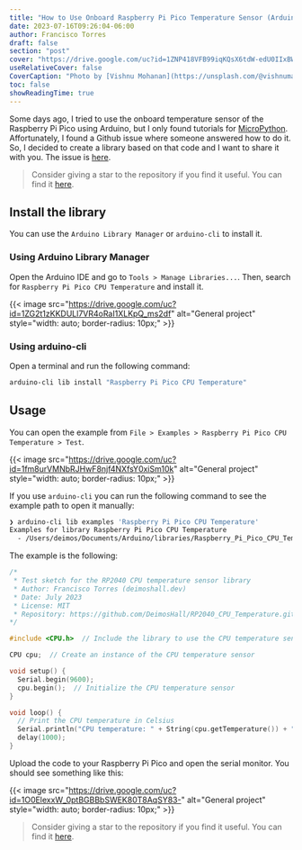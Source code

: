 ```yaml
---
title: "How to Use Onboard Raspberry Pi Pico Temperature Sensor (Arduino)"
date: 2023-07-16T09:26:04-06:00
author: Francisco Torres
draft: false
section: "post"
cover: "https://drive.google.com/uc?id=1ZNP418VFB99iqKQsX6tdW-edU0IIxBWF"
useRelativeCover: false
CoverCaption: "Photo by [Vishnu Mohanan](https://unsplash.com/@vishnumaiea) on [Unsplash](https://unsplash.com/photos/yC_7U1g3Kvs?utm_source=unsplash&utm_medium=referral&utm_content=creditCopyText)"
toc: false
showReadingTime: true
---
```


Some days ago, I tried to use the onboard temperature sensor of the Raspberry Pi Pico using Arduino, but I only found tutorials for [MicroPython](https://micropython.org/). Affortunately, I found a Github issue where someone answered how to do it. So, I decided to create a library based on that code and I want to share it with you. The issue is [here](https://github.com/arduino/ArduinoCore-mbed/issues/220).

> Consider giving a star to the repository if you find it useful. You can find it [here](https://github.com/DeimosHall/RP2040_CPU_Temperature.git).

## Install the library

You can use the `Arduino Library Manager` or `arduino-cli` to install it.

### Using Arduino Library Manager

Open the Arduino IDE and go to `Tools > Manage Libraries...`. Then, search for `Raspberry Pi Pico CPU Temperature` and install it.

{{< image
src="https://drive.google.com/uc?id=1ZG2t1zKKDULl7VR4oRaI1XLKpQ_ms2df"
alt="General project"
style="width: auto; border-radius: 10px;" >}}

### Using arduino-cli

Open a terminal and run the following command:

```bash
arduino-cli lib install "Raspberry Pi Pico CPU Temperature"
```

## Usage

You can open the example from `File > Examples > Raspberry Pi Pico CPU Temperature > Test`.

{{< image
src="https://drive.google.com/uc?id=1fm8urVMNbRJHwF8njf4NXfsY0xiSm10k"
alt="General project"
style="width: auto; border-radius: 10px;" >}}

If you use `arduino-cli` you can run the following command to see the example path to open it manually:

```bash
❯ arduino-cli lib examples 'Raspberry Pi Pico CPU Temperature'
Examples for library Raspberry Pi Pico CPU Temperature
  - /Users/deimos/Documents/Arduino/libraries/Raspberry_Pi_Pico_CPU_Temperature/examples/Test
```

The example is the following:

```cpp
/*
 * Test sketch for the RP2040 CPU temperature sensor library
 * Author: Francisco Torres (deimoshall.dev)
 * Date: July 2023
 * License: MIT
 * Repository: https://github.com/DeimosHall/RP2040_CPU_Temperature.git
*/

#include <CPU.h>  // Include the library to use the CPU temperature sensor

CPU cpu;  // Create an instance of the CPU temperature sensor

void setup() {
  Serial.begin(9600);
  cpu.begin();  // Initialize the CPU temperature sensor
}

void loop() {
  // Print the CPU temperature in Celsius
  Serial.println("CPU temperature: " + String(cpu.getTemperature()) + " °C");
  delay(1000);
}
```

Upload the code to your Raspberry Pi Pico and open the serial monitor. You should see something like this:

{{< image
src="https://drive.google.com/uc?id=1O0ElexxW_0ptBGBBbSWEK80T8AqSY83-"
alt="General project"
style="width: auto; border-radius: 10px;" >}}

> Consider giving a star to the repository if you find it useful. You can find it [here](https://github.com/DeimosHall/RP2040_CPU_Temperature.git).
